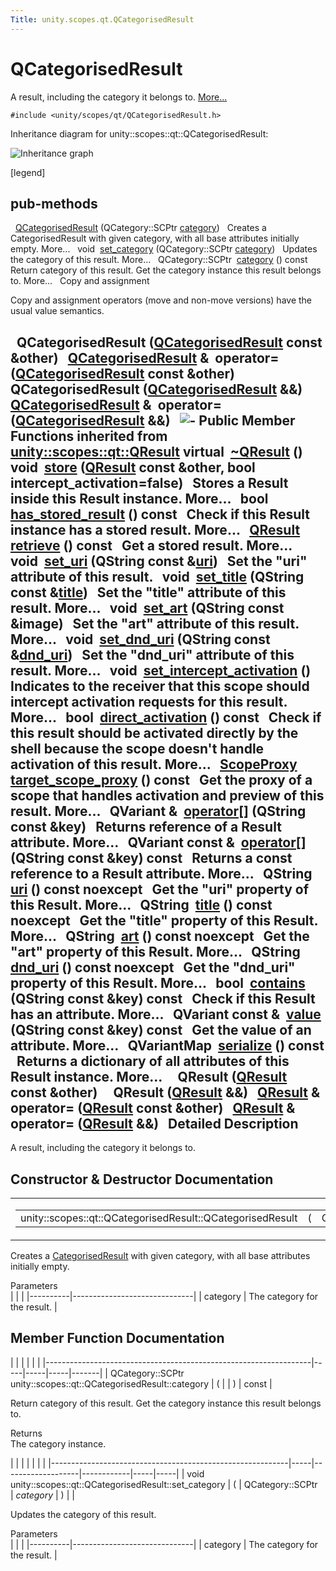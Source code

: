 ```yaml
---
Title: unity.scopes.qt.QCategorisedResult
---
```

        
QCategorisedResult
==================

A result, including the category it belongs to. [More...](#details)

`#include <unity/scopes/qt/QCategorisedResult.h>`

Inheritance diagram for unity::scopes::qt::QCategorisedResult:

![Inheritance graph](https://developer.ubuntu.com/static/devportal_uploaded/bbe8eb7c-f809-4860-b916-3fff70282bdb-api/scopes/cpp/sdk-15.04/unity.scopes.qt.QCategorisedResult/classunity_1_1scopes_1_1qt_1_1_q_categorised_result__inherit__graph.png)

<span class="legend">\[legend\]</span>

pub-methods
------------------------------------------------------

 
<a href="#aaa0d31b18c65dff255c13ff014d11b7d">QCategorisedResult</a> (QCategory::SCPtr <a href="#a8516116413e83bdedb978c71f803f118">category</a>)
 
Creates a CategorisedResult with given category, with all base attributes initially empty. More...
 
void 
<a href="#ab24057bbd0ee446a40cb0b9d38ef696d">set_category</a> (QCategory::SCPtr <a href="#a8516116413e83bdedb978c71f803f118">category</a>)
 
Updates the category of this result. More...
 
QCategory::SCPtr 
<a href="#a8516116413e83bdedb978c71f803f118">category</a> () const
 
Return category of this result. Get the category instance this result belongs to. More...
 
Copy and assignment

Copy and assignment operators (move and non-move versions) have the usual value semantics.

 
**QCategorisedResult** (<a href="index.html">QCategorisedResult</a> const &other)
 
<a href="index.html">QCategorisedResult</a> & 
**operator=** (<a href="index.html">QCategorisedResult</a> const &other)
 
 
**QCategorisedResult** (<a href="index.html">QCategorisedResult</a> &&)
 
<a href="index.html">QCategorisedResult</a> & 
**operator=** (<a href="index.html">QCategorisedResult</a> &&)
 
![-](https://developer.ubuntu.com/static/devportal_uploaded/b0c7ba95-c81c-40ac-af7d-fed2c0373833-api/scopes/cpp/sdk-15.04/unity.scopes.qt.QCategorisedResult/closed.png) Public Member Functions inherited from <a href="unity.scopes.qt.QResult.md">unity::scopes::qt::QResult</a>
virtual 
<a href="unity.scopes.qt.QResult.md#ad1bc050f67237c601821cc5836c76b94">~QResult</a> ()
 
void 
<a href="unity.scopes.qt.QResult.md#a56592ac2bbf7a752f9aa99ea26226cee">store</a> (<a href="unity.scopes.qt.QResult.md">QResult</a> const &other, bool intercept\_activation=false)
 
Stores a Result inside this Result instance. More...
 
bool 
<a href="unity.scopes.qt.QResult.md#affcb80d29930b57d8dc6aa268820d451">has_stored_result</a> () const
 
Check if this Result instance has a stored result. More...
 
<a href="unity.scopes.qt.QResult.md">QResult</a> 
<a href="unity.scopes.qt.QResult.md#a3827c6b06d202ca6079f08b666f2c0ea">retrieve</a> () const
 
Get a stored result. More...
 
void 
<a href="unity.scopes.qt.QResult.md#a1aa2ae9082f1e6507d18dc650f4d6d9d">set_uri</a> (QString const &<a href="unity.scopes.qt.QResult.md#a253c1f08aae4338a3f89e192538e99f8">uri</a>)
 
Set the "uri" attribute of this result.
 
void 
<a href="unity.scopes.qt.QResult.md#a1f3defe1265de15c763a591b0da87cf0">set_title</a> (QString const &<a href="unity.scopes.qt.QResult.md#aafcb8c20516636cadb4be0e285ab20f6">title</a>)
 
Set the "title" attribute of this result. More...
 
void 
<a href="unity.scopes.qt.QResult.md#a1f4f912a02b84f077bc85879a72a90be">set_art</a> (QString const &image)
 
Set the "art" attribute of this result. More...
 
void 
<a href="unity.scopes.qt.QResult.md#aa091842db377921d6b0dd388f823a245">set_dnd_uri</a> (QString const &<a href="unity.scopes.qt.QResult.md#a3da993e25ee4a714fc5feedb29892d05">dnd_uri</a>)
 
Set the "dnd\_uri" attribute of this result. More...
 
void 
<a href="unity.scopes.qt.QResult.md#a92fcf6ff2271c442c5190dab63ec4042">set_intercept_activation</a> ()
 
Indicates to the receiver that this scope should intercept activation requests for this result. More...
 
bool 
<a href="unity.scopes.qt.QResult.md#aa905c2b7854efd8d8031cb80044ccb9f">direct_activation</a> () const
 
Check if this result should be activated directly by the shell because the scope doesn't handle activation of this result. More...
 
<a href="unity.scopes.md#a94db15da410f8419e4da711db842aaae">ScopeProxy</a> 
<a href="unity.scopes.qt.QResult.md#a273100ac7b782044294250f939e3dba0">target_scope_proxy</a> () const
 
Get the proxy of a scope that handles activation and preview of this result. More...
 
QVariant & 
<a href="unity.scopes.qt.QResult.md#a3b939c0d073ad78286e3cb8b8525ba2a">operator[]</a> (QString const &key)
 
Returns reference of a Result attribute. More...
 
QVariant const & 
<a href="unity.scopes.qt.QResult.md#a205f7595cf44c96b610cc7813b126db2">operator[]</a> (QString const &key) const
 
Returns a const reference to a Result attribute. More...
 
QString 
<a href="unity.scopes.qt.QResult.md#a253c1f08aae4338a3f89e192538e99f8">uri</a> () const noexcept
 
Get the "uri" property of this Result. More...
 
QString 
<a href="unity.scopes.qt.QResult.md#aafcb8c20516636cadb4be0e285ab20f6">title</a> () const noexcept
 
Get the "title" property of this Result. More...
 
QString 
<a href="unity.scopes.qt.QResult.md#ada4ef189c8a95ceb96bcf777dc312b24">art</a> () const noexcept
 
Get the "art" property of this Result. More...
 
QString 
<a href="unity.scopes.qt.QResult.md#a3da993e25ee4a714fc5feedb29892d05">dnd_uri</a> () const noexcept
 
Get the "dnd\_uri" property of this Result. More...
 
bool 
<a href="unity.scopes.qt.QResult.md#adde088969220153fde8dca7a4c4d117a">contains</a> (QString const &key) const
 
Check if this Result has an attribute. More...
 
QVariant const & 
<a href="unity.scopes.qt.QResult.md#a7ed3240ad58f23d88e9de63e15062598">value</a> (QString const &key) const
 
Get the value of an attribute. More...
 
QVariantMap 
<a href="unity.scopes.qt.QResult.md#a9188d2a2e431c71d85b142539f654e44">serialize</a> () const
 
Returns a dictionary of all attributes of this Result instance. More...
 
 
**QResult** (<a href="unity.scopes.qt.QResult.md">QResult</a> const &other)
 
 
**QResult** (<a href="unity.scopes.qt.QResult.md">QResult</a> &&)
 
<a href="unity.scopes.qt.QResult.md">QResult</a> & 
**operator=** (<a href="unity.scopes.qt.QResult.md">QResult</a> const &other)
 
<a href="unity.scopes.qt.QResult.md">QResult</a> & 
**operator=** (<a href="unity.scopes.qt.QResult.md">QResult</a> &&)
 
<span id="details"></span>
Detailed Description
--------------------

A result, including the category it belongs to.

Constructor & Destructor Documentation
--------------------------------------

<span id="aaa0d31b18c65dff255c13ff014d11b7d" class="anchor"></span>
<table>
<colgroup>
<col width="50%" />
<col width="50%" />
</colgroup>
<tbody>
<tr class="odd">
<td><table>
<tbody>
<tr class="odd">
<td>unity::scopes::qt::QCategorisedResult::QCategorisedResult</td>
<td>(</td>
<td>QCategory::SCPtr </td>
<td><em>category</em></td>
<td>)</td>
<td></td>
</tr>
</tbody>
</table></td>
<td><span class="mlabels"><span class="mlabel">explicit</span></span></td>
</tr>
</tbody>
</table>

Creates a <a href="unity.scopes.CategorisedResult.md" title="A result, including the category it belongs to. ">CategorisedResult</a> with given category, with all base attributes initially empty.

Parameters  
|          |                              |
|----------|------------------------------|
| category | The category for the result. |

Member Function Documentation
-----------------------------

<span id="a8516116413e83bdedb978c71f803f118" class="anchor"></span>
|                                                                  |     |     |     |       |
|------------------------------------------------------------------|-----|-----|-----|-------|
| QCategory::SCPtr unity::scopes::qt::QCategorisedResult::category | (   |     | )   | const |

Return category of this result. Get the category instance this result belongs to.

Returns  
The category instance.

<span id="ab24057bbd0ee446a40cb0b9d38ef696d" class="anchor"></span>
|                                                           |     |                   |            |     |     |
|-----------------------------------------------------------|-----|-------------------|------------|-----|-----|
| void unity::scopes::qt::QCategorisedResult::set\_category | (   | QCategory::SCPtr  | *category* | )   |     |

Updates the category of this result.

Parameters  
|          |                              |
|----------|------------------------------|
| category | The category for the result. |

